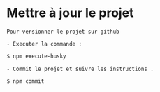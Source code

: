 # Mettre à jour le projet 

    Pour versionner le projet sur github

    - Executer la commande :

```sh
$ npm execute-husky
```

    - Commit le projet et suivre les instructions .
```sh
$ npm commit
```